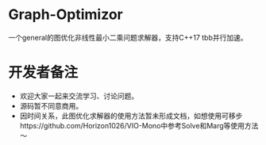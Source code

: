 # Graph-Optimizor
一个general的图优化非线性最小二乘问题求解器，支持C++17 tbb并行加速。

# 开发者备注
+ 欢迎大家一起来交流学习、讨论问题。
+ 源码暂不同意商用。
+ 因时间关系，此图优化求解器的使用方法暂未形成文档，如想使用可移步https://github.com/Horizon1026/VIO-Mono中参考Solve和Marg等使用方法～
